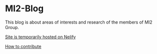 # MI2-Blog
This blog is about areas of interests and research of the members of MI2 Group.

[Site is temporarily hosted on Nelify](https://jolly-golick-3d1230.netlify.com)

[How to contribute](CONTRIBUTION.md)
